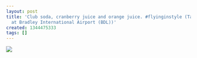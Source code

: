 ```yaml
---
layout: post
title: 'Club soda, cranberry juice and orange juice. #flyinginstyle (Taken with Instagram
  at Bradley International Airport (BDL))'
created: 1344475333
tags: []
---
```

![](http://25.media.tumblr.com/tumblr_m8grt2JbOW1rsr8w3o1_500.jpg)


